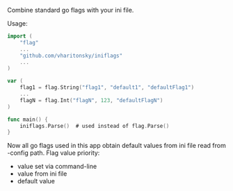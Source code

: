 Combine standard go flags with your ini file.

Usage:

```go
import (
	"flag"
	...
	"github.com/vharitonsky/iniflags"
	...
)

var (
	flag1 = flag.String("flag1", "default1", "defaultFlag1")
	...
	flagN = flag.Int("flagN", 123, "defaultFlagN")
)

func main() {
	iniflags.Parse()  # used instead of flag.Parse()
}
```

Now all go flags used in this app obtain default values from ini file
read from -config path.
Flag value priority:
  - value set via command-line
  - value from ini file
  - default value
